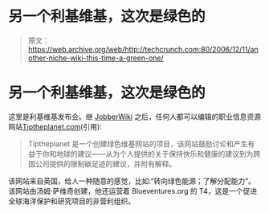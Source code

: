# 另一个利基维基，这次是绿色的

> 原文：<https://web.archive.org/web/http://techcrunch.com:80/2006/12/11/another-niche-wiki-this-time-a-green-one/>

# 另一个利基维基，这次是绿色的

这里是利基维基发布会。继 [JobberWiki](https://web.archive.org/web/20130627211751/http://www.jobberwiki.com/) 之后，任何人都可以编辑的职业信息资源网站[Tiptheplanet.com](https://web.archive.org/web/20130627211751/http://www.tiptheplanet.com/)(引用):

> Tiptheplanet 是一个创建绿色维基网站的项目，该网站鼓励讨论和产生有益于你和地球的建议——从为个人提供的关于保持快乐和健康的建议到为跨国公司提供的限制碳足迹的建议，并附有解释。

该网站来自英国，给人一种随意的感觉，比如:“转向绿色能源；了解分配能力”。该网站由汤姆·萨维奇创建，他还运营着 Blueventures.org 的 T4，这是一个促进全球海洋保护和研究项目的非营利组织。